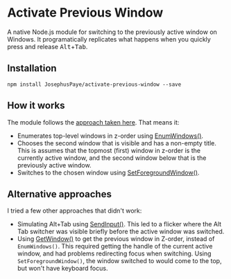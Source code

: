 # Activate Previous Window

A native Node.js module for switching to the previously active window on Windows. It programatically replicates what happens when you quickly press and release <kbd>Alt</kbd>+<kbd>Tab</kbd>.

## Installation

```
npm install JosephusPaye/activate-previous-window --save
```

## How it works

The module follows the [approach taken here](https://stackoverflow.com/a/13660585). That means it:

- Enumerates top-level windows in z-order using [EnumWindows()](https://docs.microsoft.com/en-us/windows/win32/api/winuser/nf-winuser-enumwindows).
- Chooses the second window that is visible and has a non-empty title. This is assumes that the topmost (first) window in z-order is the currently active window, and the second window below that is the previously active window.
- Switches to the chosen window using [SetForegroundWindow()](https://docs.microsoft.com/en-us/windows/win32/api/winuser/nf-winuser-setforegroundwindow).

## Alternative approaches

I tried a few other approaches that didn't work:

- Simulating <kdb>Alt+Tab</kbd> using [SendInput()](https://docs.microsoft.com/en-us/windows/win32/api/winuser/nf-winuser-sendinput). This led to a flicker where the Alt Tab switcher was visible briefly before the active window was switched.
- Using [GetWindow()](https://docs.microsoft.com/en-us/windows/win32/api/winuser/nf-winuser-getwindow) to get the previous window in Z-order, instead of `EnumWindows()`. This required getting the handle of the current active window, and had problems redirecting focus when switching. Using `SetForegroundWindow()`, the window switched to would come to the top, but won't have keyboard focus.
